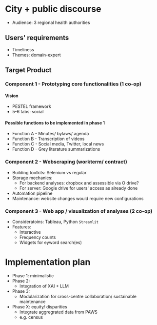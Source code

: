 
# City + public discourse

- Audience: 3 regional health authorities 



## Users' requirements
- Timeliness
- Themes: domain-expert

## Target Product

### Component 1 - Prototyping core functionalities (1 co-op)

#### Vision
- PESTEL framework
- 5-6 tabs: social

#### Possible functions to be implemented in phase 1
- Function A - Minutes/ bylaws/ agenda
- Function B - Transcription of videos
- Function C - Social media, Twitter, local news
- Function D - Grey literature summarizations

### Component 2 - Webscraping (workterm/ contract)
  - Building toolkits: Selenium vs regular
  - Storage mechanics:
    - For backend analyses: dropbox and assessible via O drive?
    - For server: Google drive for users' access as already done    
  - Automation pipeline
  - Maintenance: website changes would require new configurations

### Component 3 - Web app / visualization of analyses (2 co-op)
  - Consideratoins: Tableau, Python ```Streamlit```
  - Features:
    - Interactive
    - Frequency counts
    - Widgets for eyword search(es)
    
  
# Implementation plan  

- Phase 1: minimalistic
- Phase 2:
  - Integration of XAI + LLM 
- Phase 3:
  - Modularization for cross-centre collaboration/ sustainable maintenance 
- Phase X: equity/ disparities
  - Integrate aggregrated data from PAWS
  - e.g. census   






